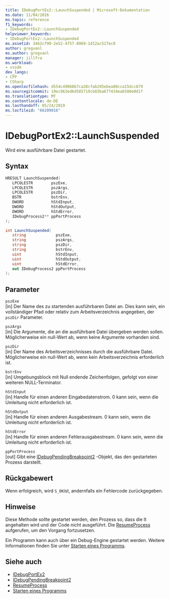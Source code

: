 ```yaml
---
title: IDebugPortEx2::LaunchSuspended | Microsoft-Dokumentation
ms.date: 11/04/2016
ms.topic: reference
f1_keywords:
- IDebugPortEx2::LaunchSuspended
helpviewer_keywords:
- IDebugPortEx2::LaunchSuspended
ms.assetid: 34b2cf99-2e52-4757-8969-1d12ac517ec0
author: gregvanl
ms.author: gregvanl
manager: jillfra
ms.workload:
- vssdk
dev_langs:
- CPP
- CSharp
ms.openlocfilehash: d554c4906867ca28cfab295ebea80cca15dcc879
ms.sourcegitcommit: 19ec963ed6d585719cb83ba677434ea6580e0d1f
ms.translationtype: MT
ms.contentlocale: de-DE
ms.lasthandoff: 05/24/2019
ms.locfileid: "66209016"
---
```

# <a name="idebugportex2launchsuspended"></a>IDebugPortEx2::LaunchSuspended
Wird eine ausführbare Datei gestartet.

## <a name="syntax"></a>Syntax

```cpp
HRESULT LaunchSuspended( 
   LPCOLESTR        pszExe,
   LPCOLESTR        pszArgs,
   LPCOLESTR        pszDir,
   BSTR             bstrEnv,
   DWORD            hStdInput,
   DWORD            hStdOutput,
   DWORD            hStdError,
   IDebugProcess2** ppPortProcess
);
```

```csharp
int LaunchSuspended( 
   string             pszExe,
   string             pszArgs,
   string             pszDir,
   string             bstrEnv,
   uint               hStdInput,
   uint               hStdOutput,
   uint               hStdError,
   out IDebugProcess2 ppPortProcess
);
```

## <a name="parameters"></a>Parameter
`pszExe`\
[in] Der Name des zu startenden ausführbaren Datei an. Dies kann sein, ein vollständiger Pfad oder relativ zum Arbeitsverzeichnis angegeben, der `pszDir` Parameter.

`pszArgs`\
[in] Die Argumente, die an die ausführbare Datei übergeben werden sollen. Möglicherweise ein null-Wert ab, wenn keine Argumente vorhanden sind.

`pszDir`\
[in] Der Name des Arbeitsverzeichnisses durch die ausführbare Datei. Möglicherweise ein null-Wert ab, wenn kein Arbeitsverzeichnis erforderlich ist.

`bstrEnv`\
[in] Umgebungsblock mit Null endende Zeichenfolgen, gefolgt von einer weiteren NULL-Terminator.

`hStdInput`\
[in] Handle für einen anderen Eingabedatenstrom. 0 kann sein, wenn die Umleitung nicht erforderlich ist.

`hStdOutput`\
[in] Handle für einen anderen Ausgabestream. 0 kann sein, wenn die Umleitung nicht erforderlich ist.

`hStdError`\
[in] Handle für einen anderen Fehlerausgabestream. 0 kann sein, wenn die Umleitung nicht erforderlich ist.

`ppPortProcess`\
[out] Gibt eine [IDebugPendingBreakpoint2](../../../extensibility/debugger/reference/idebugpendingbreakpoint2.md) -Objekt, das den gestarteten Prozess darstellt.

## <a name="return-value"></a>Rückgabewert
 Wenn erfolgreich, wird `S_OK`ist, andernfalls ein Fehlercode zurückgegeben.

## <a name="remarks"></a>Hinweise
 Diese Methode sollte gestartet werden, den Prozess so, dass die It angehalten wird und der Code nicht ausgeführt. Die [ResumeProcess](../../../extensibility/debugger/reference/idebugportex2-resumeprocess.md) aufgerufen, um den Vorgang fortzusetzen.

 Ein Programm kann auch über ein Debug-Engine gestartet werden. Weitere Informationen finden Sie unter [Starten eines Programms](../../../extensibility/debugger/launching-a-program.md).

## <a name="see-also"></a>Siehe auch
- [IDebugPortEx2](../../../extensibility/debugger/reference/idebugportex2.md)
- [IDebugPendingBreakpoint2](../../../extensibility/debugger/reference/idebugpendingbreakpoint2.md)
- [ResumeProcess](../../../extensibility/debugger/reference/idebugportex2-resumeprocess.md)
- [Starten eines Programms](../../../extensibility/debugger/launching-a-program.md)